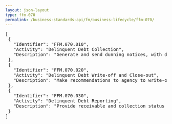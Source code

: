 ```yaml
---
layout: json-layout
type: ffm-070
permalink: /business-standards-api/fm/business-lifecycle/ffm-070/
---
```

<pre>
[
 {
   "Identifier": "FFM.070.010",
   "Activity": "Delinquent Debt Collection",
   "Description": "Generate and send dunning notices, with due process language, to alert the payers of debt delinquent status; Determine allocation of amounts collected (e.g., first to penalties and administrative costs, second to interest, then to accounts receivable); Update receivables based on agency negotiated installment plan or compromise agreement; Request agency internally offset a Federal payment; Consult agency’s legal counsel to determine whether to refer debts to the Department of Justice for litigation or use other litigation authority; Refer debts to Treasury’s Debt Management Services (DMS) for cross-servicing based on agency advice and as soon as due process requirements are met (i.e., 120 days delinquent); Includes processing of fines, penalties, and administrative fees"
 },
 {
   "Identifier": "FFM.070.020",
   "Activity": "Delinquent Debt Write-off and Close-out",
   "Description": "Make recommendations to agency to write-off delinquent debts older than two years; Appropriately classify written off debts as currently not collectible (CNC) or closed-out"
 },
 {
   "Identifier": "FFM.070.030",
   "Activity": "Delinquent Debt Reporting",
   "Description": "Provide receivable and collection status information to support Federal receivable and collection reporting activities; Provide public receivable information to credit reporting agencies"
 }
]
</pre>
